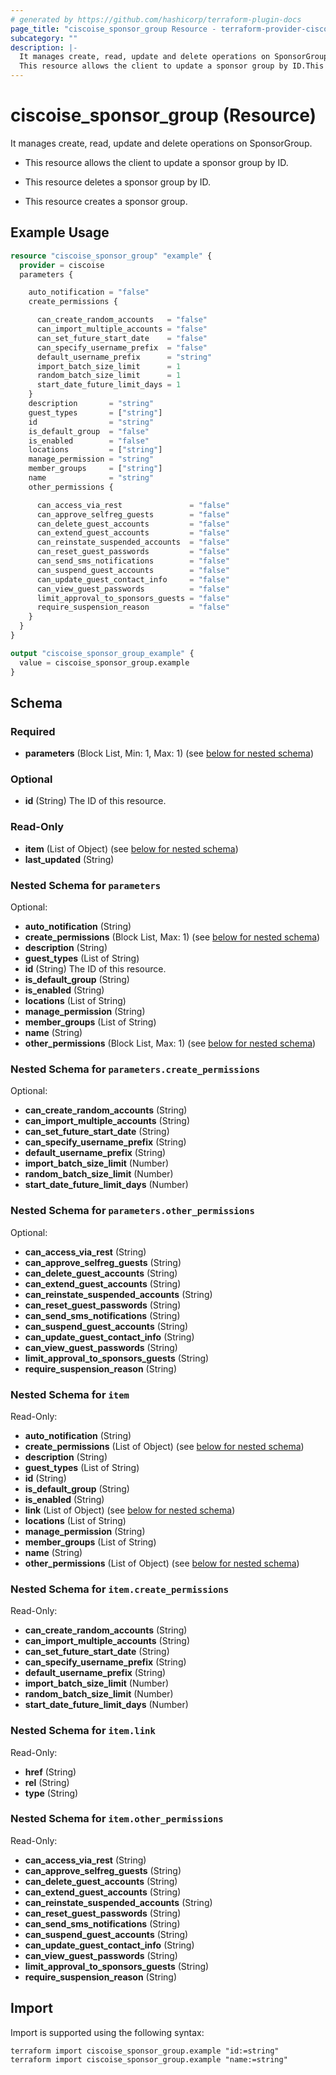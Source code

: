 ```yaml
---
# generated by https://github.com/hashicorp/terraform-plugin-docs
page_title: "ciscoise_sponsor_group Resource - terraform-provider-ciscoise"
subcategory: ""
description: |-
  It manages create, read, update and delete operations on SponsorGroup.
  This resource allows the client to update a sponsor group by ID.This resource deletes a sponsor group by ID.This resource creates a sponsor group.
---
```


# ciscoise_sponsor_group (Resource)

It manages create, read, update and delete operations on SponsorGroup.

- This resource allows the client to update a sponsor group by ID.

- This resource deletes a sponsor group by ID.

- This resource creates a sponsor group.

## Example Usage

```terraform
resource "ciscoise_sponsor_group" "example" {
  provider = ciscoise
  parameters {

    auto_notification = "false"
    create_permissions {

      can_create_random_accounts   = "false"
      can_import_multiple_accounts = "false"
      can_set_future_start_date    = "false"
      can_specify_username_prefix  = "false"
      default_username_prefix      = "string"
      import_batch_size_limit      = 1
      random_batch_size_limit      = 1
      start_date_future_limit_days = 1
    }
    description       = "string"
    guest_types       = ["string"]
    id                = "string"
    is_default_group  = "false"
    is_enabled        = "false"
    locations         = ["string"]
    manage_permission = "string"
    member_groups     = ["string"]
    name              = "string"
    other_permissions {

      can_access_via_rest               = "false"
      can_approve_selfreg_guests        = "false"
      can_delete_guest_accounts         = "false"
      can_extend_guest_accounts         = "false"
      can_reinstate_suspended_accounts  = "false"
      can_reset_guest_passwords         = "false"
      can_send_sms_notifications        = "false"
      can_suspend_guest_accounts        = "false"
      can_update_guest_contact_info     = "false"
      can_view_guest_passwords          = "false"
      limit_approval_to_sponsors_guests = "false"
      require_suspension_reason         = "false"
    }
  }
}

output "ciscoise_sponsor_group_example" {
  value = ciscoise_sponsor_group.example
}
```

<!-- schema generated by tfplugindocs -->
## Schema

### Required

- **parameters** (Block List, Min: 1, Max: 1) (see [below for nested schema](#nestedblock--parameters))

### Optional

- **id** (String) The ID of this resource.

### Read-Only

- **item** (List of Object) (see [below for nested schema](#nestedatt--item))
- **last_updated** (String)

<a id="nestedblock--parameters"></a>
### Nested Schema for `parameters`

Optional:

- **auto_notification** (String)
- **create_permissions** (Block List, Max: 1) (see [below for nested schema](#nestedblock--parameters--create_permissions))
- **description** (String)
- **guest_types** (List of String)
- **id** (String) The ID of this resource.
- **is_default_group** (String)
- **is_enabled** (String)
- **locations** (List of String)
- **manage_permission** (String)
- **member_groups** (List of String)
- **name** (String)
- **other_permissions** (Block List, Max: 1) (see [below for nested schema](#nestedblock--parameters--other_permissions))

<a id="nestedblock--parameters--create_permissions"></a>
### Nested Schema for `parameters.create_permissions`

Optional:

- **can_create_random_accounts** (String)
- **can_import_multiple_accounts** (String)
- **can_set_future_start_date** (String)
- **can_specify_username_prefix** (String)
- **default_username_prefix** (String)
- **import_batch_size_limit** (Number)
- **random_batch_size_limit** (Number)
- **start_date_future_limit_days** (Number)


<a id="nestedblock--parameters--other_permissions"></a>
### Nested Schema for `parameters.other_permissions`

Optional:

- **can_access_via_rest** (String)
- **can_approve_selfreg_guests** (String)
- **can_delete_guest_accounts** (String)
- **can_extend_guest_accounts** (String)
- **can_reinstate_suspended_accounts** (String)
- **can_reset_guest_passwords** (String)
- **can_send_sms_notifications** (String)
- **can_suspend_guest_accounts** (String)
- **can_update_guest_contact_info** (String)
- **can_view_guest_passwords** (String)
- **limit_approval_to_sponsors_guests** (String)
- **require_suspension_reason** (String)



<a id="nestedatt--item"></a>
### Nested Schema for `item`

Read-Only:

- **auto_notification** (String)
- **create_permissions** (List of Object) (see [below for nested schema](#nestedobjatt--item--create_permissions))
- **description** (String)
- **guest_types** (List of String)
- **id** (String)
- **is_default_group** (String)
- **is_enabled** (String)
- **link** (List of Object) (see [below for nested schema](#nestedobjatt--item--link))
- **locations** (List of String)
- **manage_permission** (String)
- **member_groups** (List of String)
- **name** (String)
- **other_permissions** (List of Object) (see [below for nested schema](#nestedobjatt--item--other_permissions))

<a id="nestedobjatt--item--create_permissions"></a>
### Nested Schema for `item.create_permissions`

Read-Only:

- **can_create_random_accounts** (String)
- **can_import_multiple_accounts** (String)
- **can_set_future_start_date** (String)
- **can_specify_username_prefix** (String)
- **default_username_prefix** (String)
- **import_batch_size_limit** (Number)
- **random_batch_size_limit** (Number)
- **start_date_future_limit_days** (Number)


<a id="nestedobjatt--item--link"></a>
### Nested Schema for `item.link`

Read-Only:

- **href** (String)
- **rel** (String)
- **type** (String)


<a id="nestedobjatt--item--other_permissions"></a>
### Nested Schema for `item.other_permissions`

Read-Only:

- **can_access_via_rest** (String)
- **can_approve_selfreg_guests** (String)
- **can_delete_guest_accounts** (String)
- **can_extend_guest_accounts** (String)
- **can_reinstate_suspended_accounts** (String)
- **can_reset_guest_passwords** (String)
- **can_send_sms_notifications** (String)
- **can_suspend_guest_accounts** (String)
- **can_update_guest_contact_info** (String)
- **can_view_guest_passwords** (String)
- **limit_approval_to_sponsors_guests** (String)
- **require_suspension_reason** (String)

## Import

Import is supported using the following syntax:

```shell
terraform import ciscoise_sponsor_group.example "id:=string"
terraform import ciscoise_sponsor_group.example "name:=string"
```

